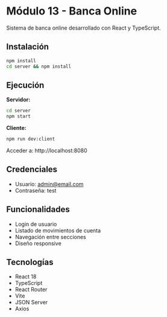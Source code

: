 # Módulo 13 - Banca Online

Sistema de banca online desarrollado con React y TypeScript.

## Instalación

```bash
npm install
cd server && npm install
```

## Ejecución

**Servidor:**
```bash
cd server
npm start
```

**Cliente:**
```bash
npm run dev:client
```

Acceder a: http://localhost:8080

## Credenciales

- Usuario: admin@email.com
- Contraseña: test

## Funcionalidades

- Login de usuario
- Listado de movimientos de cuenta
- Navegación entre secciones
- Diseño responsive

## Tecnologías

- React 18
- TypeScript
- React Router
- Vite
- JSON Server
- Axios

